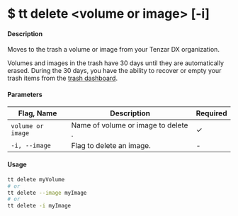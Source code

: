 <h1 class="title">$ tt delete &lt;volume or image&gt; [-i]</h1>

#### Description
Moves to the trash a volume or image from your Tenzar DX organization.

Volumes and images in the trash have 30 days until they are automatically erased. During the 30 days, you have the ability to recover or empty your trash items from the [trash dashboard](dx.tenzar.com/trash).  

#### Parameters
| Flag, Name | Description | Required |
|---------|-------------|-------------|
| `volume or image`  | Name of volume or image to delete	.	     |  ✓ |
| `-i, --image`  | Flag to delete an image.	     |  - |

#### Usage
```bash
tt delete myVolume
# or
tt delete --image myImage
# or
tt delete -i myImage
```
